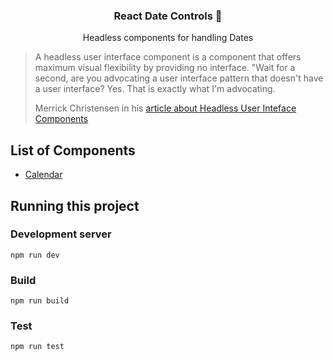 <h3 align="center">
  React Date Controls 📅
</h3>

<p align="center">
  Headless components for handling Dates
</p>

<blockquote cite="https://www.merrickchristensen.com/articles/headless-user-interface-components/">
<p>
  A headless user interface component is a component that offers maximum visual flexibility by providing no interface. "Wait for a second, are you advocating a user interface pattern that doesn't have a user interface? Yes. That is exactly what I'm advocating.
</p>

Merrick Christensen in his [article about Headless User Inteface Components](https://www.merrickchristensen.com/articles/headless-user-interface-components/)

</blockquote>

## List of Components

- [Calendar](https://github.com/tpmarc/headless-mule/tree/main/src/components/calendar)

## Running this project

### Development server

`npm run dev`

### Build

`npm run build`

### Test

`npm run test`
